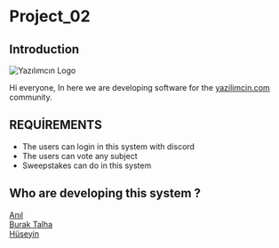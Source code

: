 # Project_02
## Introduction
![Yazılımcın Logo](https://github.com/Burak-Talha/photo/blob/main/yaz%C4%B1l%C4%B1mc%C4%B1n_logo_for_read.me.png)


Hi everyone,
In here we are developing software for the [yazilimcin.com](https://yazilimcin.com) community.

## REQUİREMENTS
- The users can login in this system with discord
- The users can vote any subject
- Sweepstakes can do in this system

## Who are developing this system ?
[Anıl](https://github.com/anilalanofc)  
[Burak Talha](https://github.com/Burak-Talha)  
[Hüseyin](https://github.com/Huseyinoney)  
